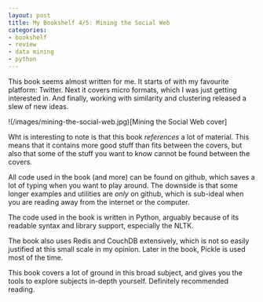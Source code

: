 ```yaml
---
layout: post
title: My Bookshelf 4/5: Mining the Social Web
categories:
- bookshelf
- review
- data mining
- python
---
```


This book seems almost written for me. It starts of with my favourite platform: Twitter. Next it covers micro formats, which I was just getting interested in. And finally, working with similarity and clustering released a slew of new ideas.

!(/images/mining-the-social-web.jpg)[Mining the Social Web cover]

Wht is interesting to note is that this book *references* a lot of material. This means that it contains more good stuff than fits between the covers, but also that some of the stuff you want to know cannot be found between the covers.

All code used in the book (and more) can be found on github, which saves a lot of typing when you want to play around. The downside is that some longer examples and utilities are *only* on github, which is sub-ideal when you are reading away from the internet or the computer.

The code used in the book is written in Python, arguably because of its readable syntax and library support, especially the NLTK.

The book also uses Redis and CouchDB extensively, which is not so easily justified at this small scale in my opinion. Later in the book, Pickle is used most of the time.

This book covers a lot of ground in this broad subject, and gives you the tools to explore subjects in-depth yourself. Definitely recommended reading.
